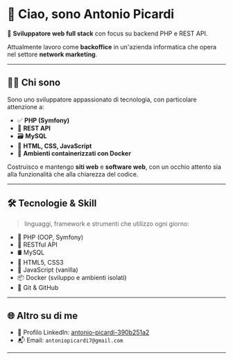 # 👋 Ciao, sono Antonio Picardi

🎯 **Sviluppatore web full stack** con focus su backend PHP e REST API.

Attualmente lavoro come **backoffice** in un'azienda informatica che opera nel settore **network marketing**.

---

## 🧑‍💻 Chi sono

Sono uno sviluppatore appassionato di tecnologia, con particolare attenzione a:

- ✅ **PHP (Symfony)**
- 🔁 **REST API**
- 🗃️ **MySQL**
- 🎨 **HTML, CSS, JavaScript**
- 🐳 **Ambienti containerizzati con Docker**

Costruisco e mantengo **siti web** e **software web**, con un occhio attento sia alla funzionalità che alla chiarezza del codice.

---

## 🛠️ Tecnologie & Skill

> linguaggi, framework e strumenti che utilizzo ogni giorno:

- 🐘 PHP (OOP, Symfony)
- 🧩 RESTful API
- 🛢️ MySQL
- 💅 HTML5, CSS3
- 🧠 JavaScript (vanilla)
- 📦 Docker (sviluppo e ambienti isolati)
- 📁 Git & GitHub

---

## 🌐 Altro su di me

- 💼 Profilo LinkedIn: [antonio-picardi-390b251a2](https://www.linkedin.com/in/antonio-picardi-390b251a2)
- 📬 Email: `antoniopicardi7@gmail.com`

---
